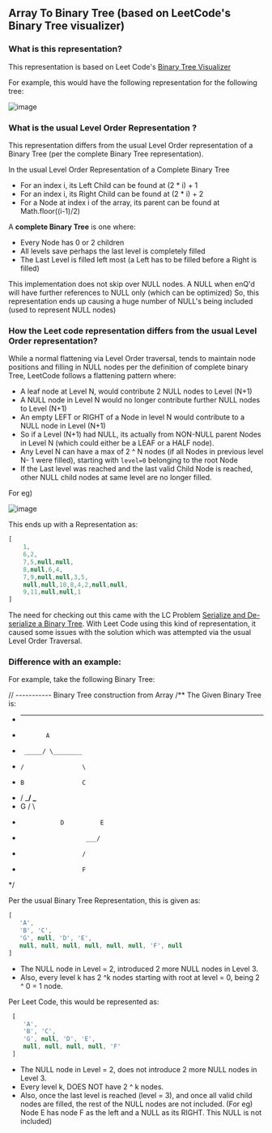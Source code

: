 ## Array To Binary Tree (based on LeetCode's Binary Tree visualizer)

### What is this representation?

This representation is based on Leet Code's [Binary Tree Visualizer](https://support.leetcode.com/hc/en-us/articles/360011883654-What-does-1-null-2-3-mean-in-binary-tree-representation-)

For example, this would have the following representation for the following tree:

![image](https://user-images.githubusercontent.com/5446493/88489193-239c4a80-cf50-11ea-8dda-b548933b77c4.png)

### What is the usual Level Order Representation ?

This representation differs from the usual Level Order representation of a Binary Tree (per the complete Binary Tree representation).

In the usual Level Order Representation of a Complete Binary Tree

- For an index i, its Left Child can be found at (2 * i) + 1
- For an index i, its Right Child can be found at (2 * i) + 2
- For a Node at index i of the array, its parent can be found at Math.floor((i-1)/2)

A **complete Binary Tree** is one where:
- Every Node has 0 or 2 children
- All levels save perhaps the last level is completely filled
- The Last Level is filled left most (a Left has to be filled before a Right is filled)

This implementation does not skip over NULL nodes.
A NULL when enQ'd will have further references to NULL only (which can be optimized)
So, this representation ends up causing a huge number of NULL's being included (used to represent NULL nodes)

### How the Leet code representation differs from the usual Level Order representation?
While a normal flattening via Level Order traversal, tends to maintain node positions and filling in NULL nodes per the definition of complete binary Tree, 
LeetCode follows a flattening pattern where:
- A leaf node at Level N, would contribute 2 NULL nodes to Level (N+1)
- A NULL node in Level N would no longer contribute further NULL nodes to Level (N+1)
- An empty LEFT or RIGHT of a Node in level N would contribute to a NULL node in Level (N+1)
- So if a Level (N+1) had NULL, its actually from NON-NULL parent Nodes in Level N (which could either be a LEAF or a HALF node).
- Any Level N can have a max of 2 ^ N nodes (if all Nodes in previous level N- 1 were filled), starting with `level=0` belonging to the root Node
- If the Last level was reached and the last valid Child Node is reached, other NULL child nodes at same level are no longer filled.

For eg)

![image](https://user-images.githubusercontent.com/5446493/88489579-42034580-cf52-11ea-9470-0bd396417596.png)

This ends up with a Representation as:

```javascript
[
    1,
    6,2,
    7,5,null,null,
    8,null,6,4,
    7,9,null,null,3,5,
    null,null,10,8,4,2,null,null,
    9,11,null,null,1
]
```

The need for checking out this came with the LC Problem [Serialize and De-serialize a Binary Tree](https://leetcode.com/problems/serialize-and-deserialize-binary-tree/).
With Leet Code using this kind of representation, it caused some issues with the solution which was attempted via the usual Level Order Traversal.

### Difference with an example:

For example, take the following Binary Tree:

// ----------- Binary Tree construction from Array
/** The Given Binary Tree is:
 *  ----------------------------
 *            A
 *      _____/ \________
 *     /                \
 *     B                C
 *    /              ___/ \___
 *    G             /         \
 *                D          E
 *                       ___/
 *                      /
 *                      F
 */
 
 Per the usual Binary Tree Representation, this is given as:
 
 ```javascript
 [
    'A',
    'B', 'C',
    'G', null, 'D', 'E',
    null, null, null, null, null, null, 'F', null
 ]
 ```
- The NULL node in Level = 2, introduced 2 more NULL nodes in Level 3.
- Also, every level k has 2 ^k nodes starting with root at level = 0, being 2 ^ 0 = 1 node.

Per Leet Code, this would be represented as:
```javascript
 [
    'A',
    'B', 'C',
    'G', null, 'D', 'E',
    null, null, null, null, 'F'
 ]
 ```
- The NULL node in Level = 2, does not introduce 2 more NULL nodes in Level 3.
- Every level k, DOES NOT have 2 ^ k nodes.
- Also, once the last level is reached (level = 3), and once all valid child nodes are filled, the rest of the NULL nodes are not included.
  (For eg) Node E has node F as the left and a NULL as its RIGHT. This NULL is not included)
